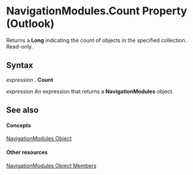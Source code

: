 
# NavigationModules.Count Property (Outlook)

Returns a  **Long** indicating the count of objects in the specified collection. Read-only.


## Syntax

 _expression_ . **Count**

 _expression_ An expression that returns a **NavigationModules** object.


## See also


#### Concepts


[NavigationModules Object](4b0743d3-0a21-488c-27b2-31ae07129a61.md)
#### Other resources


[NavigationModules Object Members](48fe7aeb-514d-17fd-1f2e-a96d5cc43105.md)

